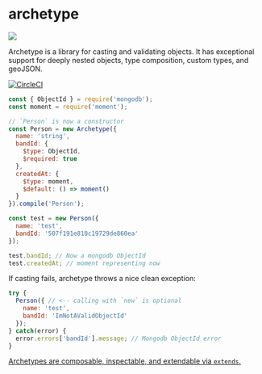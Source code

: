 # archetype

<img src="https://i.imgur.com/TW4rq2f.png">

Archetype is a library for casting and validating objects. It has exceptional support for deeply nested objects, type composition, custom types, and geoJSON.

[![CircleCI](https://circleci.com/gh/boosterfuels/archetype.svg?style=svg)](https://circleci.com/gh/boosterfuels/archetype)

```javascript
const { ObjectId } = require('mongodb');
const moment = require('moment');

// `Person` is now a constructor
const Person = new Archetype({
  name: 'string',
  bandId: {
    $type: ObjectId,
    $required: true
  },
  createdAt: {
    $type: moment,
    $default: () => moment()
  }
}).compile('Person');

const test = new Person({
  name: 'test',
  bandId: '507f191e810c19729de860ea'
});

test.bandId; // Now a mongodb ObjectId
test.createdAt; // moment representing now
```

If casting fails, archetype throws a nice clean exception:

```javascript
try {
  Person({ // <-- calling with `new` is optional
    name: 'test',
    bandId: 'ImNotAValidObjectId'
  });
} catch(error) {
  error.errors['bandId'].message; // Mongodb ObjectId error
}
```

[Archetypes are composable, inspectable, and extendable via `extends`.](http://thecodebarbarian.com/casting-mongodb-queries-with-archetype.html)
